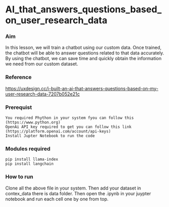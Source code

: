 # AI_that_answers_questions_based_on_user_research_data

### Aim
In this lesson, we will train a chatbot using our custom data. Once trained, the chatbot will be able to answer questions related to that data accurately. By using the chatbot, we can save time and quickly obtain the information we need from our custom dataset.

### Reference 
https://uxdesign.cc/i-built-an-ai-that-answers-questions-based-on-my-user-research-data-7207b052e21c

### Prerequist
`You required Phython in your system fyou can follow this (https://www.python.org)`<br/>
`OpenAi API key required to get you can follow this link (https://platform.openai.com/account/api-keys)`<br/>
`Install Jupter Notebook to run the code`<br/>

### Modules required
`pip install llama-index`<br/>
`pip install langchain`<br/> 

### How to run
Clone all the above file in your system. Then add your dataset in contex_data there is data folder. Then open the .ipynb in your juypter notebook and run each cell one by one from top.

